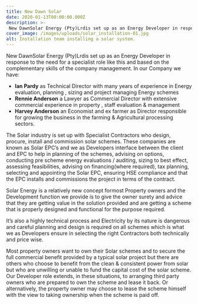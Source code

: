```yaml
---
title: New Dawn Solar
date: 2020-01-13T00:00:00.000Z
description: >-
 New DawnSolar Energy (Pty)Lrdis set up as an Energy Developer in response to the need for a specialist role like this and based on the complementary skills of the company management.
cover_image: /images/uploads/solar_installation-01.jpg
alt: Installation team installing a solar system.
---
```

New DawnSolar Energy (Pty)Lrdis set up as an Energy Developer in response to the need for a specialist role like this and based on the complementary skills of the company management. In our Company we have:



* **Ian Pardy** as Technical Director with many years of experience in Energy evaluation, planning , sizing and project managing Energy schemes
* **Rennie Anderson** a Lawyer as Commercial Director with extensive commercial experience in property , staff evaluation & management
* **Harvey Anderson** an Economist and ex farmer as Director responsible for growing the business in the farming & Agricultural processing sectors. 



The Solar industry is set up with Specialist Contractors who design, procure, install and commission solar schemes. These companies are known as Solar EPC’s and we as Developers interface between the client and EPC to help in planning of the schemes, advising on options, conducting pre scheme energy evaluations / auditing, sizing to best effect, assessing feasibilities, advising on financing(where required), tax planning, selecting and appointing the Solar EPC, ensuring HSE compliance and that the EPC installs and commissions the project in terms of the contract.

Solar Energy is a relatively new concept formost Property owners and the Development function we provide is to give the owner surety and advice that they are getting value in the solution provided and are getting a scheme that is properly designed and functional for the purpose required. 

It’s also a highly technical process and Electricity by its nature is dangerous and careful planning and design is required on all schemes which is what we as Developers ensure in selecting the right Contractors both technically and price wise.

Most property owners want to own their Solar schemes and to secure the full commercial benefit provided by a typical solar project but there are others who choose to benefit from the clean & consistent power from solar but who are unwilling or unable to fund the capital cost of the solar scheme. Our Developer role extends, in these situations, to arranging third party owners who are prepared to own the scheme and lease it back. Or alternatively, the property owner may choose to lease the scheme himself with the view to taking ownership when the scheme is paid off.
